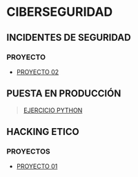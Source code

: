 # CIBERSEGURIDAD

## INCIDENTES DE SEGURIDAD
### PROYECTO

* [PROYECTO 02](https://marcusrojaspacheco.github.io/CIBERSEGUIRDAD_22-23//INCIDENTES%20DE%20SEGURIDAD/PROYECTOS/PRESENTACION/1.a.0.3_G2.html)

##  PUESTA EN PRODUCCIÓN

> [EJERCICIO PYTHON](./EJERCICIOS_PYTHON.html)

## HACKING ETICO

### PROYECTOS

* [PROYECTO 01](https://marcusrojaspacheco.github.io/CIBERSEGUIRDAD_22-23/HACKING_ETICO/P.01_G2_HE.html)
